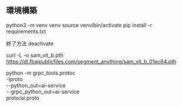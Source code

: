## 環境構築

python3 -m venv venv
source venv/bin/activate
pip install -r requirements.txt

終了方法
deactivate

curl -L -o sam_vit_b.pth https://dl.fbaipublicfiles.com/segment_anything/sam_vit_b_01ec64.pth

python -m grpc_tools.protoc \
 -Iproto \
 --python_out=ai-service \
--grpc_python_out=ai-service \
proto/ai.proto
